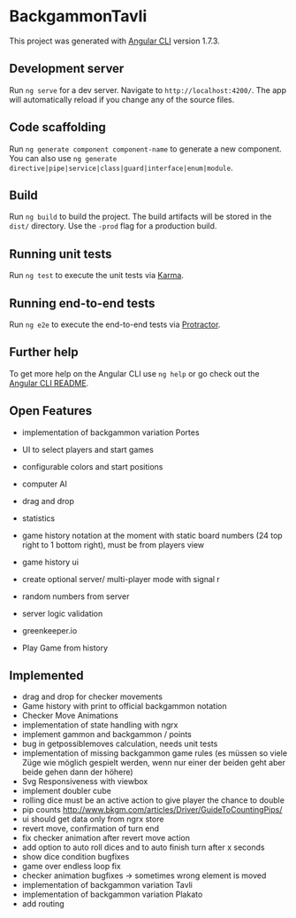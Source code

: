 # BackgammonTavli

This project was generated with [Angular CLI](https://github.com/angular/angular-cli) version 1.7.3.

## Development server

Run `ng serve` for a dev server. Navigate to `http://localhost:4200/`. The app will automatically reload if you change any of the source files.

## Code scaffolding

Run `ng generate component component-name` to generate a new component. You can also use `ng generate directive|pipe|service|class|guard|interface|enum|module`.

## Build

Run `ng build` to build the project. The build artifacts will be stored in the `dist/` directory. Use the `-prod` flag for a production build.

## Running unit tests

Run `ng test` to execute the unit tests via [Karma](https://karma-runner.github.io).

## Running end-to-end tests

Run `ng e2e` to execute the end-to-end tests via [Protractor](http://www.protractortest.org/).

## Further help

To get more help on the Angular CLI use `ng help` or go check out the [Angular CLI README](https://github.com/angular/angular-cli/blob/master/README.md).

## Open Features

- implementation of backgammon variation Portes


- UI to select players and start games 
- configurable colors and start positions

- computer AI
- drag and drop 
- statistics

- game history notation at the moment with static board numbers (24 top right to 1 bottom right), must be from players view
- game history ui


- create optional server/ multi-player mode with signal r
- random numbers from server
- server logic validation 
- greenkeeper.io
- Play Game from history 

## Implemented

- drag and drop for checker movements
- Game history with print to official backgammon notation 
- Checker Move Animations
- implementation of state handling with ngrx
- implement gammon and backgammon / points
- bug in getpossiblemoves calculation, needs unit tests
- implementation of missing backgammon game rules (es müssen so viele Züge wie möglich gespielt werden, wenn nur einer der beiden geht aber beide gehen dann der höhere)
- Svg Responsiveness with viewbox
- implement doubler cube
- rolling dice must be an active action to give player the chance to double
- pip counts http://www.bkgm.com/articles/Driver/GuideToCountingPips/
- ui should get data only from ngrx store
- revert move, confirmation of turn end 
- fix checker animation after revert move action
- add option to auto roll dices and to auto finish turn after x seconds
- show dice condition bugfixes
- game over endless loop fix
- checker animation bugfixes -> sometimes wrong element is moved
- implementation of backgammon variation Tavli
- implementation of backgammon variation Plakato
- add routing 